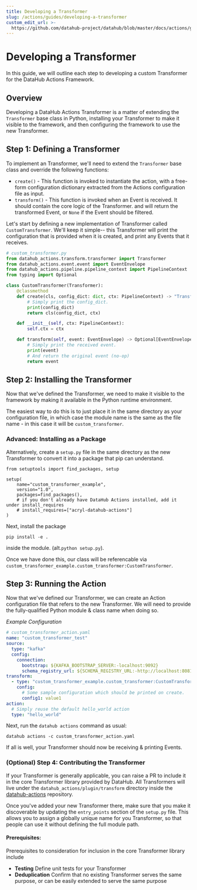 ```yaml
---
title: Developing a Transformer
slug: /actions/guides/developing-a-transformer
custom_edit_url: >-
  https://github.com/datahub-project/datahub/blob/master/docs/actions/guides/developing-a-transformer.md
---
```

# Developing a Transformer

In this guide, we will outline each step to developing a custom Transformer for the DataHub Actions Framework.

## Overview

Developing a DataHub Actions Transformer is a matter of extending the `Transformer` base class in Python, installing your
Transformer to make it visible to the framework, and then configuring the framework to use the new Transformer.


## Step 1: Defining a Transformer

To implement an Transformer, we'll need to extend the `Transformer` base class and override the following functions:

- `create()` - This function is invoked to instantiate the action, with a free-form configuration dictionary
  extracted from the Actions configuration file as input.
- `transform()` - This function is invoked when an Event is received. It should contain the core logic of the Transformer.
  and will return the transformed Event, or `None` if the Event should be filtered.

Let's start by defining a new implementation of Transformer called `CustomTransformer`. We'll keep it simple-- this Transformer will
print the configuration that is provided when it is created, and print any Events that it receives.

```python
# custom_transformer.py
from datahub_actions.transform.transformer import Transformer
from datahub_actions.event.event import EventEnvelope
from datahub_actions.pipeline.pipeline_context import PipelineContext
from typing import Optional

class CustomTransformer(Transformer):
    @classmethod
    def create(cls, config_dict: dict, ctx: PipelineContext) -> "Transformer":
        # Simply print the config_dict.
        print(config_dict)
        return cls(config_dict, ctx)

    def __init__(self, ctx: PipelineContext):
        self.ctx = ctx

    def transform(self, event: EventEnvelope) -> Optional[EventEnvelope]:
        # Simply print the received event.
        print(event)
        # And return the original event (no-op)
        return event
```


## Step 2: Installing the Transformer

Now that we've defined the Transformer, we need to make it visible to the framework by making
it available in the Python runtime environment.

The easiest way to do this is to just place it in the same directory as your configuration file, in which case the module name is the same as the file
name - in this case it will be `custom_transformer`.

### Advanced: Installing as a Package

Alternatively, create a `setup.py` file in the same directory as the new Transformer to convert it into a package that pip can understand.

```
from setuptools import find_packages, setup

setup(
    name="custom_transformer_example",
    version="1.0",
    packages=find_packages(),
    # if you don't already have DataHub Actions installed, add it under install_requires
    # install_requires=["acryl-datahub-actions"]
)
```

Next, install the package

```shell
pip install -e .
```

inside the module. (alt.`python setup.py`). 

Once we have done this, our class will be referencable via `custom_transformer_example.custom_transformer:CustomTransformer`.


## Step 3: Running the Action

Now that we've defined our Transformer, we can create an Action configuration file that refers to the new Transformer.
We will need to provide the fully-qualified Python module & class name when doing so.

*Example Configuration*

```yaml
# custom_transformer_action.yaml
name: "custom_transformer_test"
source:
  type: "kafka"
  config:
    connection:
      bootstrap: ${KAFKA_BOOTSTRAP_SERVER:-localhost:9092}
      schema_registry_url: ${SCHEMA_REGISTRY_URL:-http://localhost:8081}
transform: 
  - type: "custom_transformer_example.custom_transformer:CustomTransformer"
    config:
      # Some sample configuration which should be printed on create.
      config1: value1
action:
  # Simply reuse the default hello_world action
  type: "hello_world"
```

Next, run the `datahub actions` command as usual:

```shell
datahub actions -c custom_transformer_action.yaml
```

If all is well, your Transformer should now be receiving & printing Events.


### (Optional) Step 4: Contributing the Transformer

If your Transformer is generally applicable, you can raise a PR to include it in the core Transformer library
provided by DataHub. All Transformers will live under the `datahub_actions/plugin/transform` directory inside the
[datahub-actions](https://github.com/acryldata/datahub-actions) repository.

Once you've added your new Transformer there, make sure that you make it discoverable by updating the `entry_points` section
of the `setup.py` file. This allows you to assign a globally unique name for you Transformer, so that people can use
it without defining the full module path.

#### Prerequisites:

Prerequisites to consideration for inclusion in the core Transformer library include

- **Testing** Define unit tests for your Transformer
- **Deduplication** Confirm that no existing Transformer serves the same purpose, or can be easily extended to serve the same purpose
